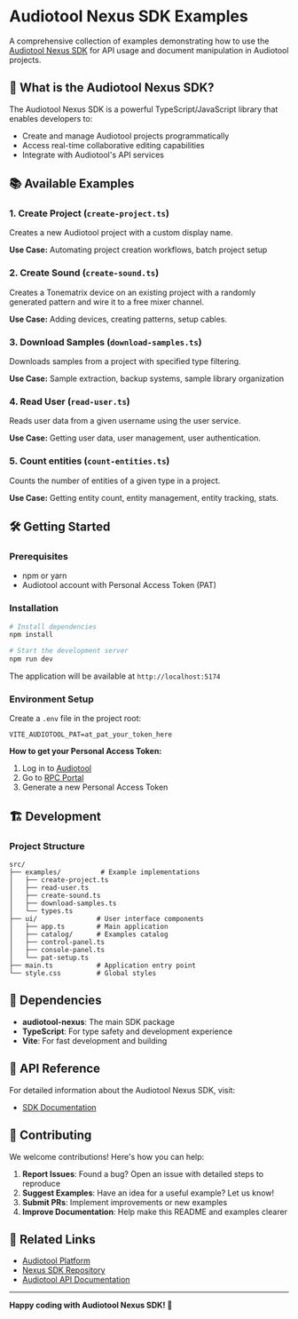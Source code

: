 # Audiotool Nexus SDK Examples

A comprehensive collection of examples demonstrating how to use the [Audiotool Nexus SDK](https://github.com/audiotool/nexus-sdk) for API usage and document manipulation in Audiotool projects.

## 🚀 What is the Audiotool Nexus SDK?

The Audiotool Nexus SDK is a powerful TypeScript/JavaScript library that enables developers to:

- Create and manage Audiotool projects programmatically
- Access real-time collaborative editing capabilities
- Integrate with Audiotool's API services

## 📚 Available Examples

### 1. **Create Project** (`create-project.ts`)

Creates a new Audiotool project with a custom display name.

**Use Case:** Automating project creation workflows, batch project setup

### 2. **Create Sound** (`create-sound.ts`)

Creates a Tonematrix device on an existing project with a randomly generated pattern and wire it to a free mixer channel.

**Use Case:** Adding devices, creating patterns, setup cables.

### 3. **Download Samples** (`download-samples.ts`)

Downloads samples from a project with specified type filtering.

**Use Case:** Sample extraction, backup systems, sample library organization

### 4. **Read User** (`read-user.ts`)

Reads user data from a given username using the user service.

**Use Case:** Getting user data, user management, user authentication.

### 5. **Count entities** (`count-entities.ts`)

Counts the number of entities of a given type in a project.

**Use Case:** Getting entity count, entity management, entity tracking, stats.

## 🛠️ Getting Started

### Prerequisites

- npm or yarn
- Audiotool account with Personal Access Token (PAT)

### Installation

```bash
# Install dependencies
npm install

# Start the development server
npm run dev
```

The application will be available at `http://localhost:5174`

### Environment Setup

Create a `.env` file in the project root:

```env
VITE_AUDIOTOOL_PAT=at_pat_your_token_here
```

**How to get your Personal Access Token:**

1. Log in to [Audiotool](https://beta.audiotool.com)
2. Go to [RPC Portal](https://rpc.audiotool.com/dev/pats/)
3. Generate a new Personal Access Token

## 🏗️ Development

### Project Structure

```
src/
├── examples/          # Example implementations
│   ├── create-project.ts
│   ├── read-user.ts
│   ├── create-sound.ts
│   ├── download-samples.ts
│   └── types.ts
├── ui/               # User interface components
│   ├── app.ts        # Main application
│   ├── catalog/      # Examples catalog
│   ├── control-panel.ts
│   ├── console-panel.ts
│   └── pat-setup.ts
├── main.ts           # Application entry point
└── style.css         # Global styles
```

## 🔧 Dependencies

- **audiotool-nexus**: The main SDK package
- **TypeScript**: For type safety and development experience
- **Vite**: For fast development and building

## 📖 API Reference

For detailed information about the Audiotool Nexus SDK, visit:

- [SDK Documentation](https://rpc.audiotool.com/dev/nexus/)

## 🤝 Contributing

We welcome contributions! Here's how you can help:

1. **Report Issues**: Found a bug? Open an issue with detailed steps to reproduce
2. **Suggest Examples**: Have an idea for a useful example? Let us know!
3. **Submit PRs**: Implement improvements or new examples
4. **Improve Documentation**: Help make this README and examples clearer

## 🔗 Related Links

- [Audiotool Platform](https://beta.audiotool.com)
- [Nexus SDK Repository](https://github.com/audiotool/nexus-sdk)
- [Audiotool API Documentation](https://rpc.audiotool.com/dev/nexus)

---

**Happy coding with Audiotool Nexus SDK! 🎵**
